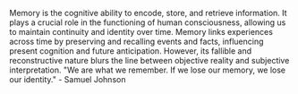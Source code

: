 
Memory is the cognitive ability to encode, store, and retrieve information. It plays a crucial role in the functioning of human consciousness, allowing us to maintain continuity and identity over time. Memory links experiences across time by preserving and recalling events and facts, influencing present cognition and future anticipation. However, its fallible and reconstructive nature blurs the line between objective reality and subjective interpretation. "We are what we remember. If we lose our memory, we lose our identity." - Samuel Johnson

